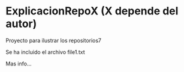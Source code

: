 
# ExplicacionRepoX (X depende del autor)

Proyecto para ilustrar los repositorios7

Se ha incluido el archivo file1.txt

Mas info...
